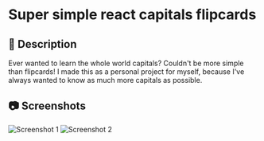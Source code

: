 # Super simple react capitals flipcards

## 📖 Description

Ever wanted to learn the whole world capitals? Couldn't be more simple than flipcards! I made this as a personal project for myself, because I've always wanted to know as much more capitals as possible.

## 📷 Screenshots

![Screenshot 1](https://github.com/Vasillena/Capitals-Flipcards/assets/114015792/b2c73eaa-cfdd-471a-93b3-7e4e325b64e4)
![Screenshot 2](https://github.com/Vasillena/Capitals-Flipcards/assets/114015792/895b503f-42fa-4edf-807b-aaa2eb42889c)
